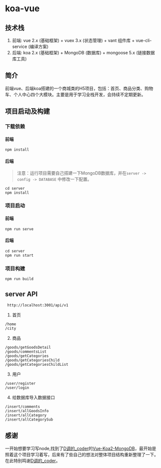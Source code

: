 # koa-vue

## 技术栈
1. 前端: vue 2.x (基础框架) + vuex 3.x (状态管理) + vant 组件库 + vue-cli-service (编译方案)
2. 后端: koa 2.x (基础框架) + MongoDB (数据库) + mongoose 5.x (链接数据库工具)

## 简介
 前端vue、后端koa搭建的一个商城类的H5项目，包括：首页、商品分类、购物车、个人中心四个大模块。主要是用于学习全栈开发，会持续不定期更新。

## 项目启动及构建

### 下载依赖
#### 前端
```
npm install
```

#### 后端
> 注意：运行项目需要自己搭建一下MongoDB数据库，并在`server -> config -> DATABASE` 中修改一下配置。
```
cd server
npm install
```

### 项目启动
#### 前端
```
npm run serve
```
#### 后端
```
cd server
npm run start
```

### 项目构建

```
npm run build
```


## server API

```
 http://localhost:3001/api/v1
```

1. 首页
```
/home
/city
```

2. 商品
```
/goods/getGoodsDetail
/goods/commentsList
/goods/getCategories
/goods/getCategoriesChild
/goods/getCategoriesChildList
```

3. 用户
```
/user/register
/user/login
```


4. 给数据库导入数据接口
```
/insert/comments 
/insert/allGoodsInfo
/insert/allCategory
/insert/allCategorySub
```

## 感谢

一开始想要学习写node,找到了[D调的_coder](https://github.com/tqq123)的[Vue-Koa2-MongoDB](https://github.com/tqq123/Vue-Koa2-MongoDB)，最开始是照着这个项目学习着写，后来有了些自己的想法对整体项目结构重新整理了一下。在此特别鸣谢[D调的_coder](https://github.com/tqq123)。